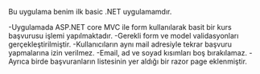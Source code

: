 Bu uygulama benim ilk basic .NET uygulamamdır.

-Uygulamada ASP.NET core MVC ile form kullanılarak basit bir kurs başvurusu işlemi yapılmaktadır.
-Gerekli form ve model validasyonları gerçekleştirilmiştir.
-Kullanıcıların aynı mail adresiyle tekrar başvuru yapmalarına izin verilmez.
-Email, ad ve soyad kısımları boş bırakılamaz.
-Ayrıca birde başvuranların listesinin yer aldığı bir razor page eklenmiştir.
